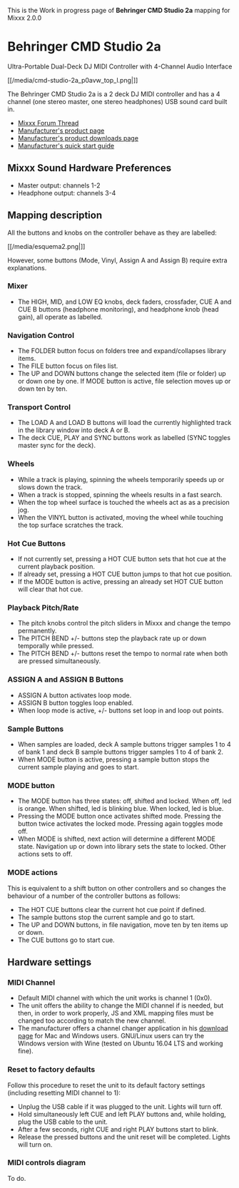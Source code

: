 This is the Work in progress page of **Behringer CMD Studio 2a** mapping
for Mixxx 2.0.0

# Behringer CMD Studio 2a

Ultra-Portable Dual-Deck DJ MIDI Controller with 4-Channel Audio
Interface

[[/media/cmd-studio-2a_p0avw_top_l.png|]]

The Behringer CMD Studio 2a is a 2 deck DJ MIDI controller and has a 4
channel (one stereo master, one stereo headphones) USB sound card built
in.

  - [Mixxx Forum
    Thread](https://www.mixxx.org/forums/viewtopic.php?f=7&t=9359)
  - [Manufacturer's product
    page](https://www.musictri.be/Categories/Behringer/Computer-Audio/DJ-Controllers/CMD-STUDIO-2A/p/P0AVW)
  - [Manufacturer's product downloads
    page](http://www.musictri.be/Categories/Behringer/Computer-Audio/DJ-Controllers/CMD-STUDIO-2A/p/P0AVW/downloads)
  - [Manufacturer's quick start
    guide](https://media.music-group.com/media/PLM/data/docs/P0AVW/CMD%20STUDIO%202A_QSG_WW.pdf)

## Mixxx Sound Hardware Preferences

  - Master output: channels 1-2
  - Headphone output: channels 3-4

## Mapping description

All the buttons and knobs on the controller behave as they are labelled:

[[/media/esquema2.png|]]

However, some buttons (Mode, Vinyl, Assign A and Assign B) require extra
explanations.

### Mixer

  - The HIGH, MID, and LOW EQ knobs, deck faders, crossfader, CUE A and
    CUE B buttons (headphone monitoring), and headphone knob (head
    gain), all operate as labelled.

### Navigation Control

  - The FOLDER button focus on folders tree and expand/collapses library
    items.
  - The FILE button focus on files list.
  - The UP and DOWN buttons change the selected item (file or folder) up
    or down one by one. If MODE button is active, file selection moves
    up or down ten by ten.

### Transport Control

  - The LOAD A and LOAD B buttons will load the currently highlighted
    track in the library window into deck A or B.
  - The deck CUE, PLAY and SYNC buttons work as labelled (SYNC toggles
    master sync for the deck).

### Wheels

  - While a track is playing, spinning the wheels temporarily speeds up
    or slows down the track.
  - When a track is stopped, spinning the wheels results in a fast
    search.
  - When the top wheel surface is touched the wheels act as as a
    precision jog.
  - When the VINYL button is activated, moving the wheel while touching
    the top surface scratches the track.

### Hot Cue Buttons

  - If not currently set, pressing a HOT CUE button sets that hot cue at
    the current playback position.
  - If already set, pressing a HOT CUE button jumps to that hot cue
    position.
  - If the MODE button is active, pressing an already set HOT CUE button
    will clear that hot cue.

### Playback Pitch/Rate

  - The pitch knobs control the pitch sliders in Mixxx and change the
    tempo permanently.
  - The PITCH BEND +/- buttons step the playback rate up or down
    temporally while pressed.
  - The PITCH BEND +/- buttons reset the tempo to normal rate when both
    are pressed simultaneously.

### ASSIGN A and ASSIGN B Buttons

  - ASSIGN A button activates loop mode.
  - ASSIGN B button toggles loop enabled.
  - When loop mode is active, +/- buttons set loop in and loop out
    points.

### Sample Buttons

  - When samples are loaded, deck A sample buttons trigger samples 1 to
    4 of bank 1 and deck B sample buttons trigger samples 1 to 4 of bank
    2.
  - When MODE button is active, pressing a sample button stops the
    current sample playing and goes to start.

### MODE button

  - The MODE button has three states: off, shifted and locked. When off,
    led is orange. When shifted, led is blinking blue. When locked, led
    is blue.
  - Pressing the MODE button once activates shifted mode. Pressing the
    button twice activates the locked mode. Pressing again toggles mode
    off.
  - When MODE is shifted, next action will determine a different MODE
    state. Navigation up or down into library sets the state to locked.
    Other actions sets to off.

### MODE actions

This is equivalent to a shift button on other controllers and so changes
the behaviour of a number of the controller buttons as follows:

  - The HOT CUE buttons clear the current hot cue point if defined.
  - The sample buttons stop the current sample and go to start.
  - The UP and DOWN buttons, in file navigation, move ten by ten items
    up or down.
  - The CUE buttons go to start cue.

## Hardware settings

### MIDI Channel

  - Default MIDI channel with which the unit works is channel 1 (0x0).
  - The unit offers the ability to change the MIDI channel if is needed,
    but then, in order to work properly, JS and XML mapping files must
    be changed too according to match the new channel.
  - The manufacturer offers a channel changer application in his
    [download
    page](http://www.musictri.be/Categories/Behringer/Computer-Audio/DJ-Controllers/CMD-STUDIO-2A/p/P0AVW/downloads)
    for Mac and Windows users. GNU/Linux users can try the Windows
    version with Wine (tested on Ubuntu 16.04 LTS and working fine).

### Reset to factory defaults

Follow this procedure to reset the unit to its default factory settings
(including resetting MIDI channel to 1):

  - Unplug the USB cable if it was plugged to the unit. Lights will turn
    off.
  - Hold simultaneously left CUE and left PLAY buttons and, while
    holding, plug the USB cable to the unit.
  - After a few seconds, right CUE and right PLAY buttons start to
    blink.
  - Release the pressed buttons and the unit reset will be completed.
    Lights will turn on.

### MIDI controls diagram

To do.
